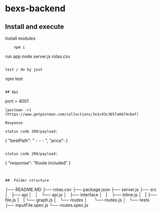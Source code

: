 # bexs-backend

## Install and execute
Install modules

```
    npm i
```

run app
    node server.js rotas.csv
```

test / do by jest
```
npm test
```

## Api 
```
port = 4001
```
[postman ->](https://www.getpostman.com/collections/3e1c93c3657a6674cbef)

Response

status code 200/payload:
```
{
    "bestPath": "<origin> - <inner> - <inner> - <target>",
    "price": <value>
}
```

status code 200/payload:
```
{
    "response": "Route included"
}
```


##  Folder structure
```
├── README.MD
├── rotas.csv
├── package.json
├── server.js
├── src
│   ├── api
│   │   └── api.js
│   ├── interface
│   |    ├── inline.js
│   |    ├── file.js
│   |    └── graph.js
│   └── routes
│       └── routes.js
│   
└── tests
    ├── inputFile.spec.js
    └── routes.spec.js
```
